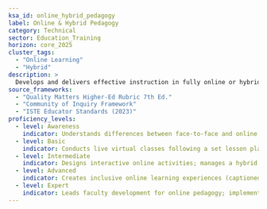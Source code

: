 ```yaml
---  
ksa_id: online_hybrid_pedagogy  
label: Online & Hybrid Pedagogy  
category: Technical  
sector: Education_Training  
horizon: core_2025
cluster_tags:
  - "Online Learning"
  - "Hybrid"
description: >  
  Develops and delivers effective instruction in fully online or hybrid (blended) learning environments; masters virtual classroom management, student engagement through video conferencing, discussion forums, and adaptive learning platforms, ensuring accessibility and inclusion.  
source_frameworks:
  - "Quality Matters Higher-Ed Rubric 7th Ed."
  - "Community of Inquiry Framework"  
  - "ISTE Educator Standards (2023)"  
proficiency_levels:  
  - level: Awareness  
    indicator: Understands differences between face-to-face and online teaching; familiar with basic virtual classroom tools (video calls, forums).  
  - level: Basic  
    indicator: Conducts live virtual classes following a set lesson plan; utilizes simple features like screen-sharing, breakout rooms, polls, discussion boards and polls to engage students.  
  - level: Intermediate  
    indicator: Designs interactive online activities; manages a hybrid class (simultaneous in-person and remote students) smoothly, using an LMS to coordinate materials; fosters cognitive, social, and teaching presence.  
  - level: Advanced  
    indicator: Creates inclusive online learning experiences (captioned videos, modular content for self-paced learning); actively uses student data from platforms to personalize support.  
  - level: Expert  
    indicator: Leads faculty development for online pedagogy; implements institution-wide e-learning strategies; evaluates and selects advanced EdTech tools in line with ISTE standards.  
---  
```

